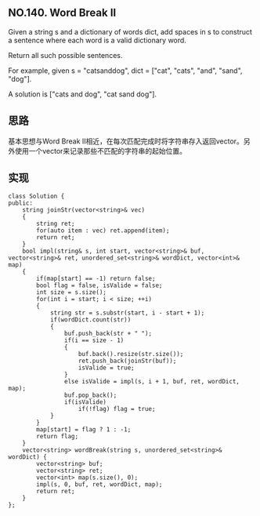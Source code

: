 ## NO.140. Word Break II
Given a string s and a dictionary of words dict, add spaces in s to construct a sentence where each word is a valid dictionary word.

Return all such possible sentences.

For example, given
s = "catsanddog",
dict = ["cat", "cats", "and", "sand", "dog"].

A solution is ["cats and dog", "cat sand dog"].

## 思路
基本思想与Word Break II相近，在每次匹配完成时将字符串存入返回vector。另外使用一个vector来记录那些不匹配的字符串的起始位置。

## 实现
```
class Solution {
public:
    string joinStr(vector<string>& vec)
    {
        string ret;
        for(auto item : vec) ret.append(item);
        return ret;
    }
    bool impl(string& s, int start, vector<string>& buf, vector<string>& ret, unordered_set<string>& wordDict, vector<int>& map)
    {
        if(map[start] == -1) return false;
        bool flag = false, isValide = false;
        int size = s.size();
        for(int i = start; i < size; ++i)
        {
            string str = s.substr(start, i - start + 1);
            if(wordDict.count(str))
            {
                buf.push_back(str + " ");
                if(i == size - 1) 
                {
                    buf.back().resize(str.size());
                    ret.push_back(joinStr(buf));
                    isValide = true;
                }
                else isValide = impl(s, i + 1, buf, ret, wordDict, map);
                buf.pop_back();
                if(isValide)
                    if(!flag) flag = true;
            }
        }
        map[start] = flag ? 1 : -1;
        return flag;
    }
    vector<string> wordBreak(string s, unordered_set<string>& wordDict) {
        vector<string> buf;
        vector<string> ret;
        vector<int> map(s.size(), 0);
        impl(s, 0, buf, ret, wordDict, map);
        return ret;
    }
};
```
